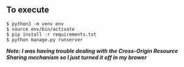 ## To execute

```
$ python3 -m venv env
$ source env/bin/activate
$ pip install -r requirements.txt
$ python manage.py runserver
```

***Note: I was having trouble dealing with the Cross-Origin Resource Sharing mechanism so
I just turned it off in my brower***
